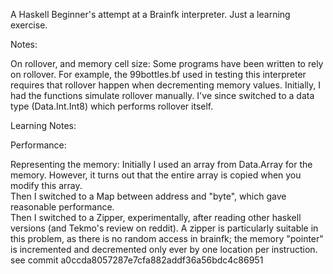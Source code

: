 A Haskell Beginner's attempt at a Brainfk interpreter.  Just a learning exercise.

Notes:

On rollover, and memory cell size:
Some programs have been written to rely on rollover.  For example, the 99bottles.bf used in testing this interpreter requires that rollover happen when decrementing memory values.  Initially, I had the functions simulate rollover manually.  I've since switched to a data type (Data.Int.Int8) which performs rollover itself.

Learning Notes:

Performance:

Representing the memory:
Initially I used an array from Data.Array for the memory.  However, it turns out that the entire array is copied when you modify this array.  
Then I switched to a Map between address and "byte", which gave reasonable performance.  
Then I switched to a Zipper, experimentally, after reading other haskell versions (and Tekmo's review on reddit).  A zipper is particularly suitable in this problem, as there is no random access in brainfk; the memory "pointer" is incremented and decremented only ever by one location per instruction. see commit a0ccda8057287e7cfa882addf36a56bdc4c86951


